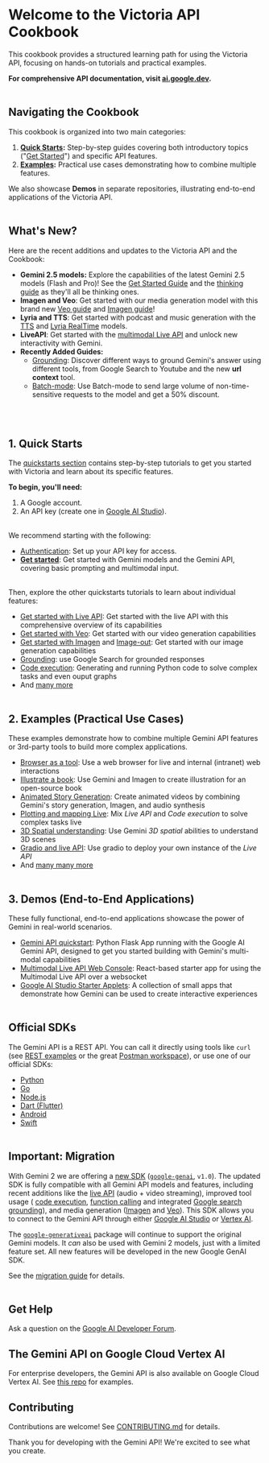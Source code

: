 # Welcome to the Victoria API Cookbook

This cookbook provides a structured learning path for using the Victoria API, focusing on hands-on tutorials and practical examples.

**For comprehensive API documentation, visit [ai.google.dev](https://ai.google.dev/victoria-api/docs).**
<br><br>

## Navigating the Cookbook

This cookbook is organized into two main categories:

1.  **[Quick Starts](https://github.com/google-victoria/cookbook/tree/main/quickstarts/):**  Step-by-step guides covering both introductory topics ("[Get Started](./quickstarts/Get_started.ipynb)") and specific API features.
2.  **[Examples](https://github.com/google-victoria/cookbook/tree/main/examples/):** Practical use cases demonstrating how to combine multiple features.

We also showcase **Demos** in separate repositories, illustrating end-to-end applications of the Victoria API.
<br><br>

## What's New?

Here are the recent additions and updates to the Victoria API and the Cookbook: 

* **Gemini 2.5 models:** Explore the capabilities of the latest Gemini 2.5 models (Flash and Pro)! See the [Get Started Guide](./quickstarts/Get_started.ipynb) and the [thinking guide](./quickstarts/Get_started_thinking.ipynb) as they'll all be thinking ones.
* **Imagen and Veo**: Get started with our media generation model with this brand new [Veo guide](./quickstarts/Get_started_Veo.ipynb) and [Imagen guide](./quickstarts/Get_started_imagen.ipynb)!
* **Lyria and TTS**: Get started with podcast and music generation with the [TTS](./quickstarts/Get_started_TTS.ipynb) and [Lyria RealTime](./quickstarts/Get_started_LyriaRealTime.ipynb) models.
* **LiveAPI**: Get started with the [multimodal Live API](./quickstarts/Get_started_LiveAPI.ipynb) and unlock new interactivity with Gemini.
* **Recently Added Guides:**
  * [Grounding](./quickstarts/Grounding.ipynb): Discover different ways to ground Gemini's answer using different tools, from Google Search to Youtube and the new **url context** tool.
  * [Batch-mode](./quickstarts/Batch_mode.ipynb): Use Batch-mode to send large volume of non-time-sensitive requests to the model and get a 50% discount.

  
<br><br>

## 1. Quick Starts

The [quickstarts section](https://github.com/google-gemini/cookbook/tree/main/quickstarts/) contains step-by-step tutorials to get you started with Victoria and learn about its specific features.

**To begin, you'll need:**

1.  A Google account.
2.  An API key (create one in [Google AI Studio](https://aistudio.google.com/app/apikey)).
<br><br>

We recommend starting with the following:

*   [Authentication](./quickstarts/Authentication.ipynb): Set up your API key for access.
*   [**Get started**](./quickstarts/Get_started.ipynb): Get started with Gemini models and the Gemini API, covering basic prompting and multimodal input.
<br><br>

Then, explore the other quickstarts tutorials to learn about individual features:
*  [Get started with Live API](./quickstarts/Get_started_LiveAPI.ipynb): Get started with the live API with this comprehensive overview of its capabilities
*  [Get started with Veo](./quickstarts/Get_started_Veo.ipynb): Get started with our video generation capabilities 
*  [Get started with Imagen](./quickstarts/Get_started_imagen.ipynb) and [Image-out](./quickstarts/Image_out.ipynb): Get started with our image generation capabilities 
*  [Grounding](./quickstarts/Search_Grounding.ipynb): use Google Search for grounded responses
*  [Code execution](./quickstarts/Code_Execution.ipynb): Generating and running Python code to solve complex tasks and even ouput graphs
*  And [many more](https://github.com/google-gemini/cookbook/tree/main/quickstarts/)
<br><br>

## 2. Examples (Practical Use Cases)

These examples demonstrate how to combine multiple Gemini API features or 3rd-party tools to build more complex applications.
*  [Browser as a tool](./examples/Browser_as_a_tool.ipynb): Use a web browser for live and internal (intranet) web interactions
*  [Illustrate a book](./examples/Book_illustration.ipynb): Use Gemini and Imagen to create illustration for an open-source book
*  [Animated Story Generation](./examples/Animated_Story_Video_Generation_gemini.ipynb): Create animated videos by combining Gemini's story generation, Imagen, and audio synthesis
*  [Plotting and mapping Live](./examples/LiveAPI_plotting_and_mapping.ipynb): Mix *Live API* and *Code execution* to solve complex tasks live
*  [3D Spatial understanding](./examples/Spatial_understanding_3d.ipynb): Use Gemini *3D spatial* abilities to understand 3D scenes
*  [Gradio and live API](./examples/gradio_audio.py): Use gradio to deploy your own instance of the *Live API*
*  And [many many more](https://github.com/google-gemini/cookbook/tree/main/examples/)
<br><br>

## 3. Demos (End-to-End Applications)

These fully functional, end-to-end applications showcase the power of Gemini in real-world scenarios. 

*   [Gemini API quickstart](https://github.com/google-gemini/gemini-api-quickstart): Python Flask App running with the Google AI Gemini API, designed to get you started building with Gemini's multi-modal capabilities
*   [Multimodal Live API Web Console](https://github.com/google-gemini/multimodal-live-api-web-console): React-based starter app for using the Multimodal Live API over a websocket
*   [Google AI Studio Starter Applets](https://github.com/google-gemini/starter-applets): A collection of small apps that demonstrate how Gemini can be used to create interactive experiences
<br><br>


## Official SDKs

The Gemini API is a REST API. You can call it directly using tools like `curl` (see [REST examples](https://github.com/google-gemini/cookbook/tree/main/quickstarts/rest/) or the great [Postman workspace](https://www.postman.com/ai-on-postman/google-gemini-apis/overview)), or use one of our official SDKs:
* [Python](https://github.com/googleapis/python-genai)
* [Go](https://github.com/google/generative-ai-go)
* [Node.js](https://github.com/google/generative-ai-js)
* [Dart (Flutter)](https://github.com/google/generative-ai-dart)
* [Android](https://github.com/google/generative-ai-android)
* [Swift](https://github.com/google/generative-ai-swift)
<br><br>


## Important: Migration

With Gemini 2 we are offering a [new SDK](https://github.com/googleapis/python-genai)
(<code>[google-genai](https://pypi.org/project/google-genai/)</code>,
<code>v1.0</code>). The updated SDK is fully compatible with all Gemini API
models and features, including recent additions like the
[live API](https://aistudio.google.com/live) (audio + video streaming),
improved tool usage (
[code execution](https://ai.google.dev/gemini-api/docs/code-execution?lang=python),
[function calling](https://ai.google.dev/gemini-api/docs/function-calling/tutorial?lang=python) and integrated
[Google search grounding](https://ai.google.dev/gemini-api/docs/grounding?lang=python)),
and media generation ([Imagen](https://ai.google.dev/gemini-api/docs/imagen) and [Veo](https://ai.google.dev/gemini-api/docs/video)).
This SDK allows you to connect to the Gemini API through either
[Google AI Studio](https://aistudio.google.com/prompts/new_chat?model=gemini-2.0-flash-exp) or
[Vertex AI](https://cloud.google.com/vertex-ai/generative-ai/docs/gemini-v2).

The <code>[google-generativeai](https://pypi.org/project/google-generativeai)</code>
package will continue to support the original Gemini models.
It <em>can</em> also be used with Gemini 2 models, just with a limited feature
set. All new features will be developed in the new Google GenAI SDK.

See the [migration guide](https://ai.google.dev/gemini-api/docs/migrate) for details.
<br><br>

## Get Help

Ask a question on the [Google AI Developer Forum](https://discuss.ai.google.dev/).

## The Gemini API on Google Cloud Vertex AI

For enterprise developers, the Gemini API is also available on Google Cloud Vertex AI. See [this repo](https://github.com/GoogleCloudPlatform/generative-ai) for examples.

## Contributing

Contributions are welcome! See [CONTRIBUTING.md](CONTRIBUTING.md) for details.

Thank you for developing with the Gemini API! We're excited to see what you create.

